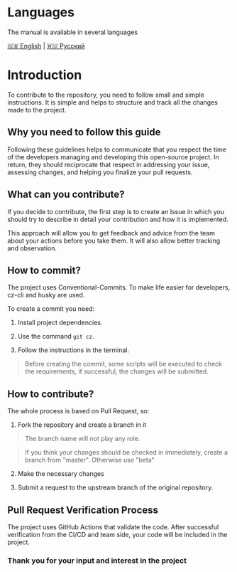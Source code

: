 # Languages

The manual is available in several languages

[🇬🇧 English](https://github.com/melishev/wuki/tree/master/.github/CONTRIBUTING.md) | [🇷🇺 Русский](https://github.com/melishev/wuki/tree/master/.github/contributing/ru.md)

# Introduction

To contribute to the repository, you need to follow small and simple instructions. It is simple and helps to structure and track all the changes made to the project.

## Why you need to follow this guide

Following these guidelines helps to communicate that you respect the time of the developers managing and developing this open-source project. In return, they should reciprocate that respect in addressing your issue, assessing changes, and helping you finalize your pull requests.

## What can you contribute?

If you decide to contribute, the first step is to create an Issue in which you should try to describe in detail your contribution and how it is implemented.

This approach will allow you to get feedback and advice from the team about your actions before you take them. It will also allow better tracking and observation.

## How to commit?

The project uses Conventional-Commits. To make life easier for developers, cz-cli and husky are used.

To create a commit you need:

1. Install project dependencies.

2. Use the command `git cz`.

3. Follow the instructions in the terminal.

> Before creating the commit, some scripts will be executed to check the requirements, if successful, the changes will be submitted.

## How to contribute?

The whole process is based on Pull Request, so:

1. Fork the repository and create a branch in it

> The branch name will not play any role.

> If you think your changes should be checked in immediately, create a branch from "master". Otherwise use "beta"

2. Make the necessary changes

3. Submit a request to the upstream branch of the original repository.

## Pull Request Verification Process

The project uses GitHub Actions that validate the code. After successful verification from the CI/CD and team side, your code will be included in the project.

### Thank you for your input and interest in the project
